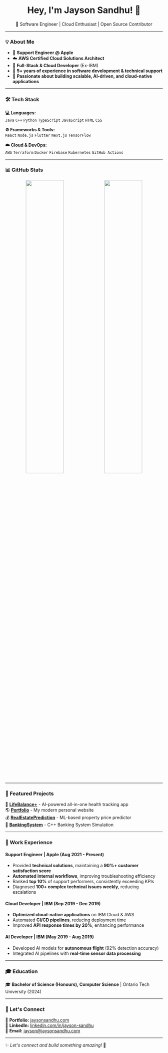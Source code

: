 <h1 align="center">Hey, I'm Jayson Sandhu! 👋</h1>
<p align="center">
🚀 Software Engineer | Cloud Enthusiast | Open Source Contributor  
</p>

---

### 💡 About Me  
- 🍏 **Support Engineer @ Apple**  
- ☁️ **AWS Certified Cloud Solutions Architect**  
- 📱 **Full-Stack & Cloud Developer** (Ex-IBM)  
- 📖 **5+ years of experience in software development & technical support**  
- 🎯 **Passionate about building scalable, AI-driven, and cloud-native applications**  

---

### 🛠 Tech Stack  
**💻 Languages:**  
`Java` `C++` `Python` `TypeScript` `JavaScript` `HTML` `CSS`  

**⚙️ Frameworks & Tools:**  
`React` `Node.js` `Flutter` `Next.js` `TensorFlow`  

**☁️ Cloud & DevOps:**  
`AWS` `Terraform` `Docker` `Firebase` `Kubernetes` `GitHub Actions`  

---

### 📊 GitHub Stats  
<div align="center">
<img src="https://github-readme-stats.vercel.app/api?username=jayson-s&show_icons=true&theme=radical&count_private=true" width="49%"/>
<img src="https://github-readme-stats.vercel.app/api/top-langs/?username=jayson-s&layout=compact&theme=radical" width="49%"/>
</div>

---

### 📌 Featured Projects  
🚀 **[LifeBalance+](https://github.com/jayson-s/LifeBalancePlus)** - AI-powered all-in-one health tracking app  
🌎 **[Portfolio](https://github.com/jayson-s/portfolio)** - My modern personal website  
💰 **[RealEstatePrediction](https://github.com/jayson-s/RealEstatePrediction)** - ML-based property price predictor  
🏦 **[BankingSystem](https://github.com/jayson-s/BankingSystem)** - C++ Banking System Simulation  

---

### 📜 Work Experience  
#### **Support Engineer | Apple (Aug 2021 - Present)**  
- Provided **technical solutions**, maintaining a **90%+ customer satisfaction score**  
- **Automated internal workflows**, improving troubleshooting efficiency  
- Ranked **top 10%** of support performers, consistently exceeding KPIs  
- Diagnosed **100+ complex technical issues weekly**, reducing escalations  

#### **Cloud Developer | IBM (Sep 2019 - Dec 2019)**  
- **Optimized cloud-native applications** on IBM Cloud & AWS  
- Automated **CI/CD pipelines**, reducing deployment time  
- Improved **API response times by 20%**, enhancing performance  

#### **AI Developer | IBM (May 2019 - Aug 2019)**  
- Developed AI models for **autonomous flight** (92% detection accuracy)  
- Integrated AI pipelines with **real-time sensor data processing**  

---

### 🎓 Education  
🎓 **Bachelor of Science (Honours), Computer Science** | Ontario Tech University (2024)  

---

### 🔗 Let's Connect  
📜 **Portfolio:** [jaysonsandhu.com](https://www.jaysonsandhu.com)  
💼 **LinkedIn:** [linkedin.com/in/jayson-sandhu](https://www.linkedin.com/in/jayson-sandhu)  
📧 **Email:** jayson@jaysonsandhu.com  

---

✨ _Let's connect and build something amazing!_ 🚀
